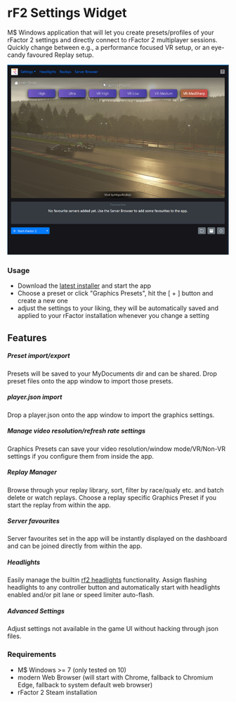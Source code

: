 # rF2 Settings Widget

M$ Windows application that will let you create presets/profiles of your rFactor 2 settings and directly connect to rFactor 2 multiplayer sessions.
Quickly change between e.g., a performance focused VR setup, or
an eye-candy favoured Replay setup.

<p align="center">
    <img src="vue/src/assets/ani.webp" alt="Screenshot" width="560">
</p>

### Usage
- Download the <a href="https://github.com/tappi287/rf2_video_settings/releases">latest installer</a> and start the app
- Choose a preset or click "Graphics Presets", hit the [ + ] button and create a new one
- adjust the settings to your liking, they will be automatically saved and applied to your rFactor installation whenever
you change a setting


## Features
##### Preset import/export
Presets will be saved to your MyDocuments dir and can be shared. Drop preset files onto
the app window to import those presets.
    
##### player.json import
Drop a player.json onto the app window to import the graphics settings.

##### Manage video resolution/refresh rate settings
Graphics Presets can save your video resolution/window mode/VR/Non-VR settings
if you configure them from inside the app.

##### Replay Manager
Browse through your replay library, sort, filter by race/qualy etc.
and batch delete or watch replays.
Choose a replay specific Graphics Preset if you start 
the replay from within the app.

##### Server favourites
Server favourites set in the app will be instantly displayed on the dashboard
and can be joined directly from within the app.

##### Headlights
Easily manage the builtin <a href="https://github.com/TonyWhitley/rF2headlights">rf2 headlights<a/> 
functionality. Assign flashing headlights to any controller button and automatically start with 
headlights enabled and/or pit lane or speed limiter auto-flash.

##### Advanced Settings
Adjust settings not available in the game UI without hacking through json files. 

### Requirements
 - M$ Windows >= 7 (only tested on 10)
 - modern Web Browser (will start with Chrome, fallback to Chromium Edge, fallback to system default web browser)
 - rFactor 2 Steam installation

